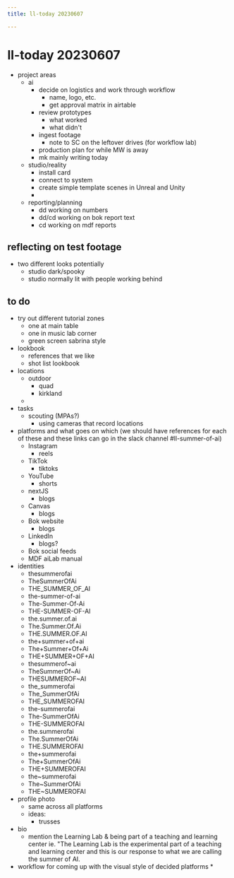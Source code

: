 ```yaml
---
title: ll-today 20230607

---
```


# ll-today 20230607
* project areas
    * ai
        * decide on logistics and work through workflow
            * name, logo, etc.
            * get approval matrix in airtable 
        * review prototypes
            * what worked
            * what didn't
        * ingest footage
            * note to SC on the leftover drives (for workflow lab)
        * production plan for while MW is away
        * mk mainly writing today
    * studio/reality
        * install card
        * connect to system
        * create simple template scenes in Unreal and Unity
        * 
    * reporting/planning
        * dd working on numbers
        * dd/cd working on bok report text
        * cd working on mdf reports


## reflecting on test footage
* two different looks potentially
    * studio dark/spooky
    * studio normally lit with people working behind

## to do
* try out different tutorial zones
    * one at main table
    * one in music lab corner
    * green screen sabrina style
* lookbook
    * references that we like
    * shot list lookbook
* locations
    * outdoor
        * quad
        * kirkland
    * 
* tasks
    * scouting (MPAs?)
        * using cameras that record locations
* platforms and what goes on which (we should have references for each of these and these links can go in the slack channel #ll-summer-of-ai)
    * Instagram
        * reels
    * TikTok
        * tiktoks
    * YouTube
        * shorts
    * nextJS
        * blogs
    * Canvas
        * blogs
    * Bok website
        * blogs
    * LinkedIn
        * blogs?
    * Bok social feeds
    * MDF aiLab manual
* identities
    * thesummerofai
    * TheSummerOfAi
    * THE_SUMMER_OF_AI
    * the-summer-of-ai
    * The-Summer-Of-Ai
    * THE-SUMMER-OF-AI
    * the.summer.of.ai
    * The.Summer.Of.Ai
    * THE.SUMMER.OF.AI
    * the+summer+of+ai
    * The+Summer+Of+Ai
    * THE+SUMMER+OF+AI
    * thesummerof~ai
    * TheSummerOf~Ai
    * THESUMMEROF~AI
    * the_summerofai
    * The_SummerOfAi
    * THE_SUMMEROFAI
    * the-summerofai
    * The-SummerOfAi
    * THE-SUMMEROFAI
    * the.summerofai
    * The.SummerOfAi
    * THE.SUMMEROFAI
    * the+summerofai
    * The+SummerOfAi
    * THE+SUMMEROFAI
    * the~summerofai
    * The~SummerOfAi
    * THE~SUMMEROFAI
* profile photo
    * same across all platforms
    * ideas:
        * trusses
* bio
    * mention the Learning Lab & being part of a teaching and learning center ie. "The Learning Lab is the experimental part of a teaching and learning center and this is our response to what we are calling the summer of AI.
* workflow for coming up with the visual style of decided platforms
    * 